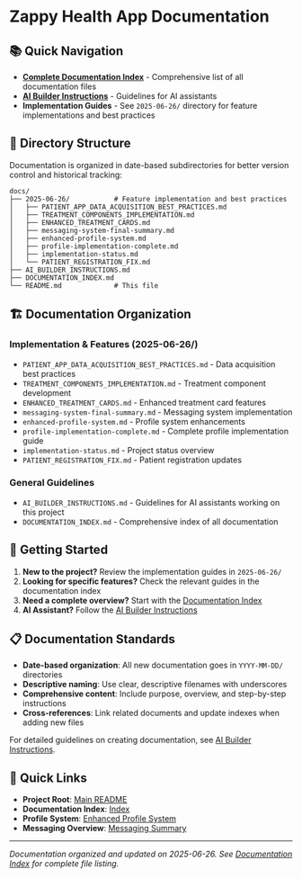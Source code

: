 # Zappy Health App Documentation

## 📚 Quick Navigation

- **[Complete Documentation Index](DOCUMENTATION_INDEX.md)** - Comprehensive list of all documentation files
- **[AI Builder Instructions](AI_BUILDER_INSTRUCTIONS.md)** - Guidelines for AI assistants
- **Implementation Guides** - See `2025-06-26/` directory for feature implementations and best practices

## 📁 Directory Structure

Documentation is organized in date-based subdirectories for better version control and historical tracking:

```
docs/
├── 2025-06-26/           # Feature implementation and best practices
│   ├── PATIENT_APP_DATA_ACQUISITION_BEST_PRACTICES.md
│   ├── TREATMENT_COMPONENTS_IMPLEMENTATION.md
│   ├── ENHANCED_TREATMENT_CARDS.md
│   ├── messaging-system-final-summary.md
│   ├── enhanced-profile-system.md
│   ├── profile-implementation-complete.md
│   ├── implementation-status.md
│   └── PATIENT_REGISTRATION_FIX.md
├── AI_BUILDER_INSTRUCTIONS.md
├── DOCUMENTATION_INDEX.md
└── README.md             # This file
```

## 🏗️ Documentation Organization

### Implementation & Features (2025-06-26/)
- `PATIENT_APP_DATA_ACQUISITION_BEST_PRACTICES.md` - Data acquisition best practices
- `TREATMENT_COMPONENTS_IMPLEMENTATION.md` - Treatment component development
- `ENHANCED_TREATMENT_CARDS.md` - Enhanced treatment card features
- `messaging-system-final-summary.md` - Messaging system implementation
- `enhanced-profile-system.md` - Profile system enhancements
- `profile-implementation-complete.md` - Complete profile implementation guide
- `implementation-status.md` - Project status overview
- `PATIENT_REGISTRATION_FIX.md` - Patient registration updates

### General Guidelines
- `AI_BUILDER_INSTRUCTIONS.md` - Guidelines for AI assistants working on this project
- `DOCUMENTATION_INDEX.md` - Comprehensive index of all documentation

## 🚀 Getting Started

1. **New to the project?** Review the implementation guides in `2025-06-26/`
2. **Looking for specific features?** Check the relevant guides in the documentation index
3. **Need a complete overview?** Start with the [Documentation Index](DOCUMENTATION_INDEX.md)
4. **AI Assistant?** Follow the [AI Builder Instructions](AI_BUILDER_INSTRUCTIONS.md)

## 📋 Documentation Standards

- **Date-based organization**: All new documentation goes in `YYYY-MM-DD/` directories
- **Descriptive naming**: Use clear, descriptive filenames with underscores
- **Comprehensive content**: Include purpose, overview, and step-by-step instructions
- **Cross-references**: Link related documents and update indexes when adding new files

For detailed guidelines on creating documentation, see [AI Builder Instructions](AI_BUILDER_INSTRUCTIONS.md).

## 🔗 Quick Links

- **Project Root**: [Main README](../README.md)
- **Documentation Index**: [Index](DOCUMENTATION_INDEX.md)
- **Profile System**: [Enhanced Profile System](2025-06-26/enhanced-profile-system.md)
- **Messaging Overview**: [Messaging Summary](2025-06-26/messaging-system-final-summary.md)

---

*Documentation organized and updated on 2025-06-26. See [Documentation Index](DOCUMENTATION_INDEX.md) for complete file listing.*
